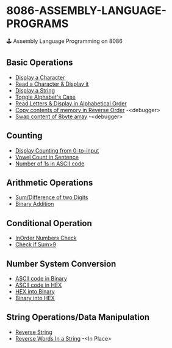 # 8086-ASSEMBLY-LANGUAGE-PROGRAMS

 🕹️ Assembly Language Programming on 8086
 ## Basic Operations
 - [Display a Character](https://github.com/MubashraIftikhar/COAL/blob/main/Basic%20Operations/Input_Character.asm)
 - [Read a Character & Display it](https://github.com/MubashraIftikhar/COAL/blob/main/Basic%20Operations/Output_Character.asm)
 - [Display a String](https://github.com/MubashraIftikhar/COAL/blob/main/Basic%20Operations/Output_String.asm)
 - [Toggle Alphabet's Case](https://github.com/MubashraIftikhar/COAL/blob/main/Basic%20Operations/Toggle%20Alphabet's%20Case.asm)
 - [Read Letters & Display in Alphabetical Order](https://github.com/MubashraIftikhar/COAL/blob/main/Basic%20Operations/Alphabetical%20order.asm)
 - [Copy contents of memory in Reverse Order](https://github.com/MubashraIftikhar/COAL/blob/main/Basic%20Operations/copy_debugger.docx) -<<debugger>debugger>
 - [Swap content of 8byte array](https://github.com/MubashraIftikhar/COAL/blob/main/Basic%20Operations/swap_debugger.docx) -<<debugger>debugger>
 ## Counting
 - [Display Counting from 0-to-input](https://github.com/MubashraIftikhar/COAL/blob/main/Counting/Counting.asm)
 - [Vowel Count in Sentence](https://github.com/MubashraIftikhar/COAL/blob/main/Counting/Vowel%20Count.asm)
 - [Number of 1s in ASCII code](https://github.com/MubashraIftikhar/COAL/blob/main/Counting/ASCII%20to%20Binary.asm)
 ## Arithmetic Operations
 - [Sum/Difference of two Digits](https://github.com/MubashraIftikhar/COAL/blob/main/Arithmetic%20Operation/Sum-Difference.asm)
 - [Binary Addition](https://github.com/MubashraIftikhar/COAL/blob/main/Arithmetic%20Operation/Binary%20Addition.asm)
 ## Conditional Operation
   - [InOrder Numbers Check]()
   - [Check if Sum>9]()
 ## Number System Conversion
 - [ASCII code in Binary]()
 - [ASCII code in HEX]()
 - [HEX into Binary]()
 - [Binary into HEX]()
 ## String Operations/Data Manipulation
 - [Reverse String]()
 - [Reverse Words In a String]() -<<debugger>In Place>
